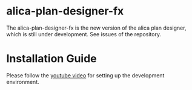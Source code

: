 # alica-plan-designer-fx

The alica-plan-designer-fx is the new version of the alica plan designer, which is still under development. See issues of the repository.

# Installation Guide
Please follow the [youtube video](https://youtu.be/UpeIlNTVzCo) for setting up the development environment.
